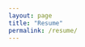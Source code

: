 ```yaml
---
layout: page
title: "Resume"
permalink: /resume/
---
```


<object data="/assets/robert_norris_cv_en_2023_04_18.pdf" width="100%" height="600"></object>
